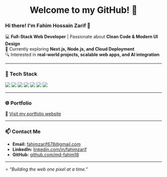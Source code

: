 <h1 align="center">Welcome to my GitHub! 👋</h1>

### Hi there! I'm Fahim Hossain Zarif 🚀  
💻 **Full-Stack Web Developer** | Passionate about **Clean Code & Modern UI Design**  
🌱 Currently exploring **Next.js, Node.js, and Cloud Deployment**  
🔍 Interested in **real-world projects, scalable web apps, and AI integration**

---

### 🧰 Tech Stack
<p align="left">
  <img src="https://img.shields.io/badge/HTML5-E34F26?style=for-the-badge&logo=html5&logoColor=white"/>
  <img src="https://img.shields.io/badge/CSS3-1572B6?style=for-the-badge&logo=css3&logoColor=white"/>
  <img src="https://img.shields.io/badge/JavaScript-F7DF1E?style=for-the-badge&logo=javascript&logoColor=black"/>
  <img src="https://img.shields.io/badge/React-20232A?style=for-the-badge&logo=react&logoColor=61DAFB"/>
  <img src="https://img.shields.io/badge/Next.js-000000?style=for-the-badge&logo=nextdotjs&logoColor=white"/>
  <img src="https://img.shields.io/badge/Node.js-339933?style=for-the-badge&logo=node.js&logoColor=white"/>
  <img src="https://img.shields.io/badge/Tailwind_CSS-38B2AC?style=for-the-badge&logo=tailwind-css&logoColor=white"/>
</p>

---

### 🌐 Portfolio
🔗 [Visit my portfolio website](https://your-portfolio-link.com)

---

### 📫 Contact Me
- **Email:** fahimzarif678@gmail.com  
- **LinkedIn:** [linkedin.com/in/fahimzarif](https://linkedin.com/in/fahimzarif)  
- **GitHub:** [github.com/md-fahim18](https://github.com/md-fahim18)

---

⭐️ *“Building the web one pixel at a time.”*

